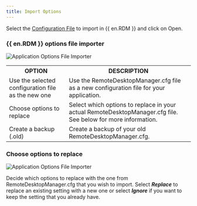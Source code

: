 ```yaml
---
title: Import Options
---
```

Select the [Configuration File](/rdm/windows/installation/client/configuration-file-location/) to import in {{ en.RDM }} and click on Open. 

### {{ en.RDM }} options file importer 

![Application Options File Importer](/img/en/rdm/windows/clip10186.png) 

<table>
	<tr>
		<th>
OPTION 
		</th>
		<th>
DESCRIPTION 
		</th>
	</tr>
	<tr>
		<td>
Use the selected configuration file as the new one 
		</td>
		<td>
Use the RemoteDesktopManager.cfg file as a new configuration file for your application. 
		</td>
	</tr>
	<tr>
		<td>
Choose options to replace 
		</td>
		<td>
Select which options to replace in your actual RemoteDesktopManager.cfg file. See below for more information. 
		</td>
	</tr>
	<tr>
		<td>
Create a backup (.old) 
		</td>
		<td>
Create a backup of your old RemoteDesktopManager.cfg. 
		</td>
	</tr>
</table>

### Choose options to replace 

![Application Options File Importer](/img/en/rdm/windows/clip10187.png) 

Decide which options to replace with the one from RemoteDesktopManager.cfg that you wish to import. Select ***Replace*** to replace an existing setting with a new one or select ***Ignore*** if you want to keep the setting that you already have. 

